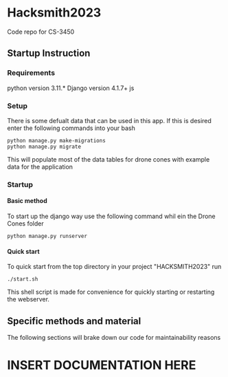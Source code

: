 # Hacksmith2023
Code repo for CS-3450

## Startup Instruction 

### Requirements 
python version 3.11.* 
Django version 4.1.7+
js

### Setup 
There is some defualt data that can be used in this app. If this is desired enter the following commands into your bash
```shell
python manage.py make-migrations 
python manage.py migrate 
```
This will populate most of the data tables for drone cones with example data for the application

### Startup 

#### Basic method
To start up the django way use the following command whil ein the Drone Cones folder 
```shell
python manage.py runserver
```
#### Quick start 
To quick start from the top directory in your project "HACKSMITH2023" run 
```shell
./start.sh
```

This shell script is made for convenience for quickly 
starting or restarting the webserver.

## Specific methods and material 
The following sections will brake down our code for
maintainability reasons 

# INSERT DOCUMENTATION HERE
